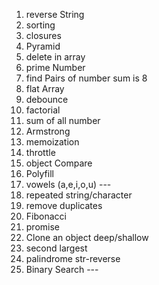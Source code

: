 1. reverse String
2. sorting
3. closures
4. Pyramid
6. delete in array
7. prime Number
8. find Pairs of number sum is 8
9. flat Array
10. debounce
11. factorial
12. sum of all number
13. Armstrong
14. memoization
15. throttle
16. object Compare
17. Polyfill
18. vowels (a,e,i,o,u)                   ---
19. repeated string/character
20. remove duplicates
21. Fibonacci
22. promise
23. Clone an object deep/shallow
24. second largest
25. palindrome str-reverse
26. Binary Search                        ---
